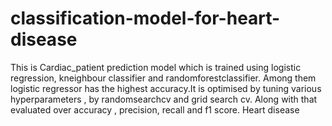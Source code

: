 # classification-model-for-heart-disease
This is Cardiac_patient prediction model which is trained using logistic regression, kneighbour classifier and randomforestclassifier. Among them logistic regressor has the highest accuracy.It is optimised by tuning various hyperparameters , by randomsearchcv and grid search cv. Along with that evaluated over accuracy , precision, recall and f1 score. Heart disease

